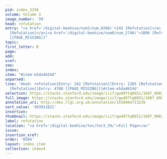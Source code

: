 ```yaml
---
pid: index_3336
volume: Volume 3
image_number: '39'
head: refutation
entry: "<a href='/digital-beehive/num1/num_0260/'>242 [Refutation]</a>|<a href='/digital-beehive/num6/num_1789/'>1285
  [Refutation]</a>|<a href='/digital-beehive/num8/num_2740/'>1806 [Refutation]</a>|4780
  [[PAGE_MISSING]]"
topic:
first_letter: R
page:
add:
xref:
see:
index:
item: "#item-e5da4624d"
unparsed:
line: 'Head: refutation|Entry: 242 [Refutation]|Entry: 1285 [Refutation]|Entry: 1806
  [Refutation]|Entry: 4780 [[PAGE_MISSING]]|#item-e5da4624d'
selection: https://stacks.stanford.edu/image/iiif/gw497tq8651/1607_0982/150,1821,675,150/full/0/default.jpg
full_image: https://stacks.stanford.edu/image/iiif/gw497tq8651/1607_0982/full/full/0/default.jpg
annotation_uri: http://dev.llgc.org.uk/annotation/1558464713239
sort_value: '303911821'
insertion:
thumbnail: https://stacks.stanford.edu/image/iiif/gw497tq8651/1607_0982/150,1821,675,150/150,/0/default.jpg
label: refutation
location: "<a href='/digital-beehive/toc/toc3_39/'>Full Page</a>"
issue:
insertion_xref:
order: '0584'
layout: index_item
collection: index4
---
```

